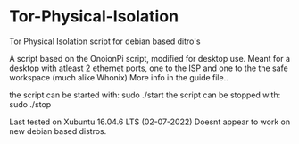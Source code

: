 # Tor-Physical-Isolation
Tor Physical Isolation script for debian based ditro's

A script based on the OnoionPi script, modified for desktop use.
Meant for a desktop with atleast 2 ethernet ports, one to the ISP and one to the the safe workspace (much alike Whonix)
More info in the guide file..

the script can be started with: sudo ./start
the script can be stopped with: sudo ./stop

Last tested on Xubuntu 16.04.6 LTS (02-07-2022)
Doesnt appear to work on new debian based distros.
